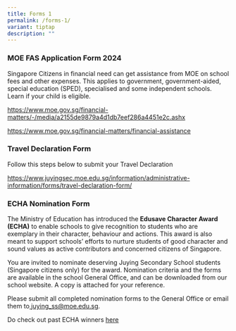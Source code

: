 ```yaml
---
title: Forms 1
permalink: /forms-1/
variant: tiptap
description: ""
---
```

<h3><strong>MOE FAS Application Form 2024</strong></h3>
<p>Singapore Citizens in financial need can get assistance from MOE on school
fees and other expenses. This applies to government, government-aided,
special education (SPED), specialised and some independent schools. Learn
if your child is eligible.</p>
<p><a href="https://www.moe.gov.sg/financial-matters/-/media/a2155de9879a4d1db7eef286a4451e2c.ashx" rel="noopener noreferrer nofollow" target="_blank">https://www.moe.gov.sg/financial-matters/-/media/a2155de9879a4d1db7eef286a4451e2c.ashx</a>
</p>
<p><a href="https://www.moe.gov.sg/financial-matters/financial-assistance" rel="noopener noreferrer nofollow" target="_blank">https://www.moe.gov.sg/financial-matters/financial-assistance</a>
</p>
<p></p>
<h3><strong>Travel Declaration Form</strong></h3>
<p>Follow this steps below to submit your Travel Declaration</p>
<p><a href="https://www.juyingsec.moe.edu.sg/information/administrative-information/forms/travel-declaration-form/" rel="noopener noreferrer nofollow" target="_blank">https://www.juyingsec.moe.edu.sg/information/administrative-information/forms/travel-declaration-form/</a>
</p>
<p></p>
<h3><strong>ECHA Nomination Form </strong></h3>
<p>The Ministry of Education has introduced the&nbsp;<strong>Edusave Character Award (ECHA)</strong> to
enable schools to give recognition to students who are exemplary in their
character, behaviour and actions. This award is also meant to support schools’
efforts to nurture students of good character and sound values as active
contributors and concerned citizens of Singapore.</p>
<p>You are invited to nominate deserving Juying Secondary School students
(Singapore citizens only) for the award. Nomination criteria and the forms
are available in the school General Office, and can be downloaded from
our school website. A copy is attached for your reference.</p>
<p>Please submit all completed nomination forms to the General Office or
email them to<u>&nbsp;</u><a href="mailto:juying_ss@moe.edu.sg" rel="noopener noreferrer nofollow" target="_blank"><u>juying_ss@moe.edu.sg</u></a>.</p>
<p>Do check out past ECHA winners <a href="https://www.juyingsec.moe.edu.sg/achievements/echa/" rel="noopener" target="_blank"><u>here</u></a>
</p>
<p></p>